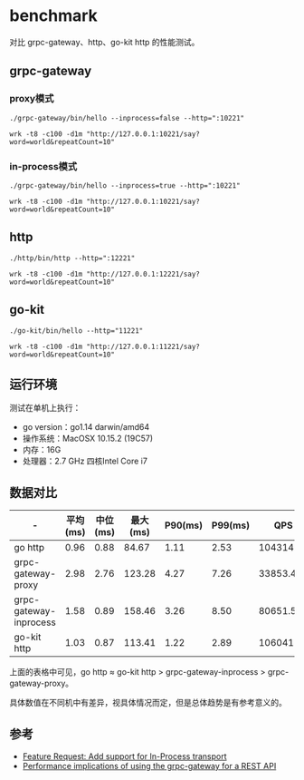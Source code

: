 # benchmark

对比 grpc-gateway、http、go-kit http 的性能测试。

## grpc-gateway

### proxy模式

```
./grpc-gateway/bin/hello --inprocess=false --http=":10221"

wrk -t8 -c100 -d1m "http://127.0.0.1:10221/say?word=world&repeatCount=10"
```

### in-process模式

```
./grpc-gateway/bin/hello --inprocess=true --http=":10221"

wrk -t8 -c100 -d1m "http://127.0.0.1:10221/say?word=world&repeatCount=10"
```

## http

```
./http/bin/http --http=":12221"

wrk -t8 -c100 -d1m "http://127.0.0.1:12221/say?word=world&repeatCount=10"
```

## go-kit

```
./go-kit/bin/hello --http="11221"

wrk -t8 -c100 -d1m "http://127.0.0.1:11221/say?word=world&repeatCount=10"
```

## 运行环境

测试在单机上执行：

- go version：go1.14 darwin/amd64
- 操作系统：MacOSX 10.15.2 (19C57)
- 内存：16G
- 处理器：2.7 GHz 四核Intel Core i7

## 数据对比

| - | 平均(ms) | 中位(ms) | 最大(ms) | P90(ms) | P99(ms) | QPS |
| --- | --- | --- | --- | --- | --- | --- |
| go http | 0.96 | 0.88 | 84.67 | 1.11 | 2.53 | 104314.83 |
| grpc-gateway-proxy | 2.98 | 2.76 | 123.28 | 4.27 | 7.26 | 33853.49 |
| grpc-gateway-inprocess | 1.58 |0.89 | 158.46 | 3.26 | 8.50 | 80651.55 |
| go-kit http | 1.03 | 0.87 | 113.41 | 1.22 | 2.89 | 106041.51 |

上面的表格中可见，go http ≈ go-kit http > grpc-gateway-inprocess > grpc-gateway-proxy。

具体数值在不同机中有差异，视具体情况而定，但是总体趋势是有参考意义的。

## 参考

- [Feature Request: Add support for In-Process transport](https://github.com/grpc/grpc-go/issues/906)
- [Performance implications of using the grpc-gateway for a REST API](https://github.com/grpc-ecosystem/grpc-gateway/issues/1458)

